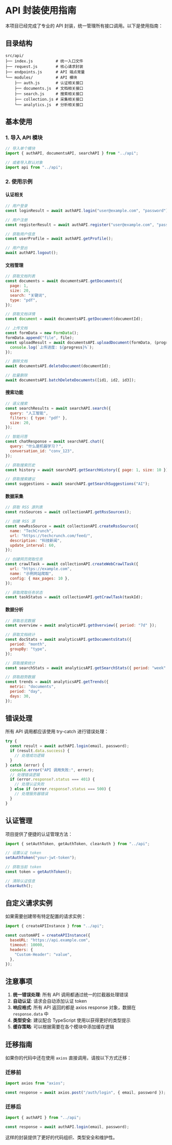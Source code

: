 # API 封装使用指南

本项目已经完成了专业的 API 封装，统一管理所有接口调用。以下是使用指南：

## 目录结构

```
src/api/
├── index.js          # 统一入口文件
├── request.js        # 核心请求封装
├── endpoints.js      # API 端点常量
└── modules/          # API 模块
    ├── auth.js       # 认证相关接口
    ├── documents.js  # 文档相关接口
    ├── search.js     # 搜索相关接口
    ├── collection.js # 采集相关接口
    └── analytics.js  # 分析相关接口
```

## 基本使用

### 1. 导入 API 模块

```javascript
// 导入单个模块
import { authAPI, documentsAPI, searchAPI } from "../api";

// 或者导入默认对象
import api from "../api";
```

### 2. 使用示例

#### 认证相关

```javascript
// 用户登录
const loginResult = await authAPI.login("user@example.com", "password");

// 用户注册
const registerResult = await authAPI.register("user@example.com", "password");

// 获取用户信息
const userProfile = await authAPI.getProfile();

// 用户登出
await authAPI.logout();
```

#### 文档管理

```javascript
// 获取文档列表
const documents = await documentsAPI.getDocuments({
  page: 1,
  size: 20,
  search: "关键词",
  type: "pdf",
});

// 获取文档详情
const document = await documentsAPI.getDocument(documentId);

// 上传文档
const formData = new FormData();
formData.append("file", file);
const uploadResult = await documentsAPI.uploadDocument(formData, (progress) => {
  console.log(`上传进度: ${progress}%`);
});

// 删除文档
await documentsAPI.deleteDocument(documentId);

// 批量删除
await documentsAPI.batchDeleteDocuments([id1, id2, id3]);
```

#### 搜索功能

```javascript
// 语义搜索
const searchResults = await searchAPI.search({
  query: "人工智能",
  filters: { type: "pdf" },
  size: 20,
});

// 智能问答
const chatResponse = await searchAPI.chat({
  query: "什么是机器学习？",
  conversation_id: "conv_123",
});

// 获取搜索历史
const history = await searchAPI.getSearchHistory({ page: 1, size: 10 });

// 获取搜索建议
const suggestions = await searchAPI.getSearchSuggestions("AI");
```

#### 数据采集

```javascript
// 获取 RSS 源列表
const rssSources = await collectionAPI.getRssSources();

// 创建 RSS 源
const newRssSource = await collectionAPI.createRssSource({
  name: "TechCrunch",
  url: "https://techcrunch.com/feed/",
  description: "科技新闻",
  update_interval: 60,
});

// 创建网页爬取任务
const crawlTask = await collectionAPI.createWebCrawlTask({
  url: "https://example.com",
  name: "示例网站爬取",
  config: { max_pages: 10 },
});

// 获取爬取任务状态
const taskStatus = await collectionAPI.getCrawlTask(taskId);
```

#### 数据分析

```javascript
// 获取总览数据
const overview = await analyticsAPI.getOverview({ period: "7d" });

// 获取文档统计
const docStats = await analyticsAPI.getDocumentsStats({
  period: "month",
  groupBy: "type",
});

// 获取搜索统计
const searchStats = await analyticsAPI.getSearchStats({ period: "week" });

// 获取趋势数据
const trends = await analyticsAPI.getTrends({
  metric: "documents",
  period: "day",
  days: 30,
});
```

## 错误处理

所有 API 调用都应该使用 try-catch 进行错误处理：

```javascript
try {
  const result = await authAPI.login(email, password);
  if (result.data.success) {
    // 处理成功逻辑
  }
} catch (error) {
  console.error("API 调用失败:", error);
  // 处理错误逻辑
  if (error.response?.status === 401) {
    // 处理认证失败
  } else if (error.response?.status === 500) {
    // 处理服务器错误
  }
}
```

## 认证管理

项目提供了便捷的认证管理方法：

```javascript
import { setAuthToken, getAuthToken, clearAuth } from "../api";

// 设置认证 token
setAuthToken("your-jwt-token");

// 获取当前 token
const token = getAuthToken();

// 清除认证信息
clearAuth();
```

## 自定义请求实例

如果需要创建带有特定配置的请求实例：

```javascript
import { createAPIInstance } from "../api";

const customAPI = createAPIInstance({
  baseURL: "https://api.example.com",
  timeout: 10000,
  headers: {
    "Custom-Header": "value",
  },
});
```

## 注意事项

1. **统一错误处理**: 所有 API 调用都通过统一的拦截器处理错误
2. **自动认证**: 请求会自动添加认证 token
3. **响应格式**: 所有 API 返回的都是 axios response 对象，数据在 `response.data` 中
4. **类型安全**: 建议配合 TypeScript 使用以获得更好的类型提示
5. **缓存策略**: 可以根据需要在各个模块中添加缓存逻辑

## 迁移指南

如果你的代码中还在使用 `axios` 直接调用，请按以下方式迁移：

### 迁移前

```javascript
import axios from "axios";

const response = await axios.post("/auth/login", { email, password });
```

### 迁移后

```javascript
import { authAPI } from "../api";

const response = await authAPI.login(email, password);
```

这样的封装提供了更好的代码组织、类型安全和维护性。
